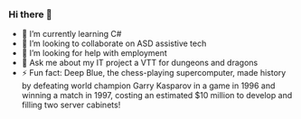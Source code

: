 ### Hi there 👋
- 🌱 I’m currently learning C#
- 👯 I’m looking to collaborate on ASD assistive tech
- 🤔 I’m looking for help with employment
- 💬 Ask me about my IT project a VTT for dungeons and dragons
- ⚡ Fun fact: Deep Blue, the chess-playing supercomputer, made history by defeating world champion Garry Kasparov in a game in 1996 and winning a match in 1997, costing an estimated $10 million to develop and filling two server cabinets!

